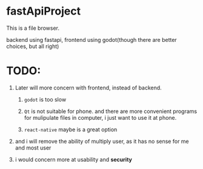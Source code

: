 # fastApiProject

This is a file browser.

backend using fastapi, frontend using godot(though there are better choices, but all right)



# TODO:

1. Later will more concern with frontend, instead of backend.
   
   1. `godot` is too slow
   
   2. `Qt` is not suitable for phone. and there are more convenient programs for mulipulate files in computer, i just want to use it at phone.
   
   3. `react-native` maybe is a great option

2. and i will remove the ability of multiply user, as it has no sense for me and most user

3. i would concern more at usability and **security**
